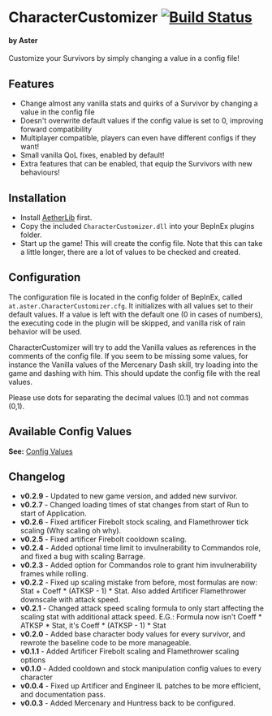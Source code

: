 # CharacterCustomizer [![Build Status](https://travis-ci.com/AsterAether/CharacterCustomizer.svg?branch=master)](https://travis-ci.com/AsterAether/CharacterCustomizer)
#### by Aster
Customize your Survivors by simply changing a value in a config file!

## Features

* Change almost any vanilla stats and quirks of a Survivor by changing a
  value in the config file
* Doesn't overwrite default values if the config value is set to 0,
  improving forward compatibility
* Multiplayer compatible, players can even have different configs if they want!
* Small vanilla QoL fixes, enabled by default!
* Extra features that can be enabled, that equip the Survivors with new
  behaviours!

## Installation

* Install
  [AetherLib](https://thunderstore.io/package/AsterAether/AetherLib/)
  first.
* Copy the included `CharacterCustomizer.dll` into your BepInEx plugins
  folder.
* Start up the game! This will create the config file. Note that this
  can take a little longer, there are a lot of values to be checked and
  created.

## Configuration

The configuration file is located in the config folder of BepInEx,
called `at.aster.CharacterCustomizer.cfg`. It initializes with all
values set to their default values. If a value is left with the default
one (0 in cases of numbers), the executing code in the plugin will be
skipped, and vanilla risk of rain behavior will be used.

CharacterCustomizer will try to add the Vanilla values as references in
the comments of the config file. If you seem to be missing some values,
for instance the Vanilla values of the Mercenary Dash skill, try loading
into the game and dashing with him. This should update the config file
with the real values.

Please use dots for separating the decimal values (0.1) and not commas (0,1).


## Available Config Values

**See:**
[Config Values](https://github.com/AsterAether/CharacterCustomizer/blob/master/config_values.md)

## Changelog

* **v0.2.9** - Updated to new game version, and added new survivor.
* **v0.2.7** - Changed loading times of stat changes from start of Run to start of Application.
* **v0.2.6** - Fixed artificer Firebolt stock scaling, and Flamethrower tick scaling (Why scaling oh why).
* **v0.2.5** - Fixed artificer Firebolt cooldown scaling.
* **v0.2.4** - Added optional time limit to invulnerability to Commandos role, and fixed a bug with scaling Barrage.
* **v0.2.3** - Added option for Commandos role to grant him invulnerability frames while rolling.
* **v0.2.2** - Fixed up scaling mistake from before, most formulas are now: Stat + Coeff * (ATKSP - 1) * Stat. Also added Artificer Flamethrower downscale with attack speed.
* **v0.2.1** - Changed attack speed scaling formula to only start affecting the scaling stat with additional attack speed. E.G.: Formula now isn't Coeff * ATKSP * Stat, it's Coeff * (ATKSP - 1) * Stat
* **v0.2.0** - Added base character body values for every survivor, and rewrote the baseline code to be more manageable.
* **v0.1.1** - Added Artificer Firebolt scaling and Flamethrower scaling options
* **v0.1.0** - Added cooldown and stock manipulation config values to
  every character
* **v0.0.4** - Fixed up Artificer and Engineer IL patches to be more
  efficient, and documentation pass.
* **v0.0.3** - Added Mercenary and Huntress back to be configured.